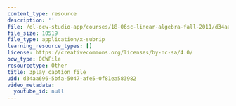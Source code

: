 ```yaml
---
content_type: resource
description: ''
file: /ol-ocw-studio-app/courses/18-06sc-linear-algebra-fall-2011/d34aa6965bfa5047afe50f81ea583982_HEQuN0QELSQ.vtt
file_size: 10519
file_type: application/x-subrip
learning_resource_types: []
license: https://creativecommons.org/licenses/by-nc-sa/4.0/
ocw_type: OCWFile
resourcetype: Other
title: 3play caption file
uid: d34aa696-5bfa-5047-afe5-0f81ea583982
video_metadata:
  youtube_id: null
---
```

